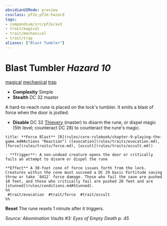 ```yaml
---
obsidianUIMode: preview
cssclass: pf2e,pf2e-hazard
tags:
- compendium/src/pf2e/av3
- trait/magical
- trait/mechanical
- trait/trap
aliases: ["Blast Tumbler"]
---
```

# Blast Tumbler *Hazard 10*  
[magical](magical.md "Magical Item Trait")  [mechanical](mechanical.md "Mechanical Hazard Trait")  [trap](trap.md "Trap Hazard Trait")  

- **Complexity** Simple
- **Stealth** DC 32 master  

A hard-to-reach rune is placed on the lock's tumbler. It emits a blast of force when the door is jostled.

- **Disable** DC 32 [Thievery](skills.md#Thievery) (master) to disarm the rune, or dispel magic (5th level; counteract DC 28) to counteract the rune's magic.  

```ad-embed-ability
title: **Force Blast** [R](rules/core-rulebook/chapter-9-playing-the-game.md#Actions "Reaction") ([evocation](rules/traits/evocation.md), [force](rules/traits/force.md), [occult](rules/traits/occult.md))

- **Trigger**: A non-undead creature opens the door or critically fails an attempt to disarm or dispel the rune

**Effect** A 30-foot cone of force issues forth from the lock. Creatures within the cone must succeed a DC 29 basic Fortitude saving throw or take `8d12` force damage. Those who fail the save are pushed 10 feet, and those who critically fail are pushed 20 feet and are [stunned](rules/conditions.md#Stunned).  
%%
 #trait/evocation  #trait/force  #trait/occult 
%%
```

**Reset** The rune resets 1 minute after it triggers.  

*Source: Abomination Vaults #3: Eyes of Empty Death p. 45*